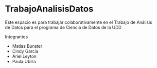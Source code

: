 # TrabajoAnalisisDatos
Este espacio es para trabajar colaborativamente en el Trabajo de Análisis de Datos para el programa de Ciencia de Datos de la UDD

Integrantes
  * Matías Bunster
  * Cindy García
  * Ariel Leyton
  * Paula Ubilla
